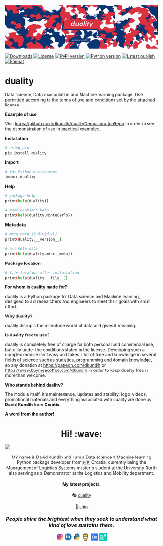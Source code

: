![duality-header](https://raw.githubusercontent.com/dkundih/duality/main/.logistics/duality.jpg)

[![Downloads](https://pepy.tech/badge/duality)](https://pepy.tech/project/duality)
[![License](https://img.shields.io/pypi/l/duality?color=178&label=License&style=flat-square)](https://github.com/dkundih/duality/blob/main/LICENSE)
[![PyPi version](https://img.shields.io/pypi/v/duality?color=178&&label=PyPi%20version&style=flat-square)](https://pypi.org/project/duality)
[![Python version](https://img.shields.io/pypi/pyversions/duality?color=178&label=Python%20version&style=flat-square)](https://pypi.org/project/duality)
[![Latest publish](https://img.shields.io/github/last-commit/dkundih/duality?color=178&label=Latest%20publish&style=flat-square)](https://github.com/dkundih/duality)
[![Format](https://img.shields.io/pypi/format/duality?color=178&label=Format&style=flat-square)](https://pypi.org/project/duality)

duality
=====

Data science, Data manipulation and Machine learning package.
Use permitted according to the terms of use and conditions set by the attached license.

**Example of use**

Visit https://github.com/dkundih/dualityDemonstrationRepo in order to see the demonstration of use in practical examples.

**Installation**

```sh
# using pip
pip install duality
```
**Import**

```sh
# for Python environment
import duality
```

**Help**

```sh
# package help
print(help(duality))
```

```sh
# module/object help
print(help(duality.MonteCarlo))
```

**Meta data**

```sh
# meta data (individual)
print(duality.__version__)
```

```sh
# all meta data
print(help(duality.misc._meta))
```

**Package location**

```sh
# file location after installation
print(help(duality.__file__))
```

**For whom is duality made for?**

duality is a Python package for Data science and Machine learning, designed to aid researchers and engineers to meet their goals with small effort.

**Why duality?**

duality disrupts the monotone world of data and gives it meaning.

**Is duality free to use?**

duality is completely free of charge for both personal and commercial use, but only under the conditions stated in the license. Developing such a complex module isn't easy and takes a lot of time and knowledge in several fields of science such as statistics, programming and domain knowledge, so any donation at https://patreon.com/dkundih or https://www.buymeacoffee.com/dkundih in order to keep duality free is more than welcome.

**Who stands behind duality?**

The module itself, it's maintenance, updates and stability, logo, videos, promotional materials and everything associated with duality are done by **David Kundih** from **Croatia**.

**A word from the author!**

<h1 align='center'> Hi! :wave:</h1>
 
<img src="/.logistics/BLUERED_GHiLI.jpg"/>

<p align='center'>
MY name is David Kundih and I am a Data science & Machine learning Python package developer from 🇭🇷 Croatia, currently being the Management of Logistics Systems master's student at the University North also serving as a Demonstrator at the Logistics and Mobility department.
</p>
 
<h4 align='center'>My latest projects:</h4>
<p align='center'>
🎭 <a href="https://github.com/dkundih/duality">duality</p>  
<p align='center'>
🏰 <a href="https://github.com/dkundih/unin">unin</a></p>
</p>

<h3 align='center'><i>People shine the brightest when they seek to understand what kind of love sustains them.</i></h3>

<p align='center'>
<a href="https://www.instagram.com/dkundih/"><img height="25" src="https://raw.githubusercontent.com/dkundih/dkundih/main/.logistics/instagram.jpg"></a>
<a href="https://www.linkedin.com/in/dkundih/"><img height="25" src="https://raw.githubusercontent.com/dkundih/dkundih/main/.logistics/linkedin.png"></a>
<a href="https://www.pypi.org/user/dkundih/"><img height="25" src="https://raw.githubusercontent.com/dkundih/dkundih/main/.logistics/pypi.jpg"></a>
<a href="https://www.buymeacoffee.com/dkundih"><img height="25" src="https://raw.githubusercontent.com/dkundih/dkundih/main/.logistics/buymeacoffee.jpg"></a>
<a href="https://www.behance.net/dkundih"><img height="25" src="https://raw.githubusercontent.com/dkundih/dkundih/main/.logistics/behance.jpg"></a>
<a href="https://www.researchgate.net/profile/David-Kundih"><img height="25" src="https://raw.githubusercontent.com/dkundih/dkundih/main/.logistics/rg.jpg"></a>
